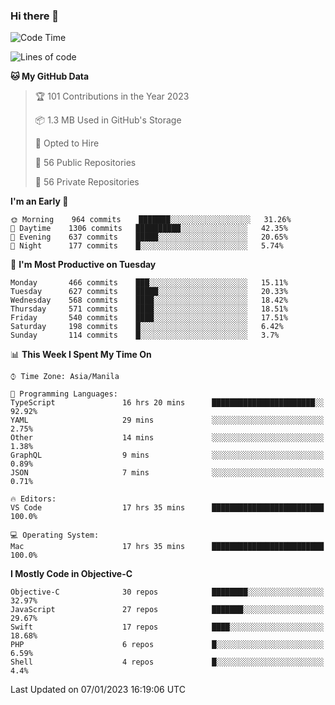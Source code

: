 ### Hi there 👋

<!--START_SECTION:waka-->
![Code Time](http://img.shields.io/badge/Code%20Time-3%2C520%20hrs%2027%20mins-blue)

![Lines of code](https://img.shields.io/badge/From%20Hello%20World%20I%27ve%20Written-2%20Million%20lines%20of%20code-blue)

**🐱 My GitHub Data** 

> 🏆 101 Contributions in the Year 2023
 > 
> 📦 1.3 MB Used in GitHub's Storage 
 > 
> 💼 Opted to Hire
 > 
> 📜 56 Public Repositories 
 > 
> 🔑 56 Private Repositories  
 > 
**I'm an Early 🐤** 

```text
🌞 Morning    964 commits    ███████░░░░░░░░░░░░░░░░░░   31.26% 
🌆 Daytime    1306 commits   ██████████░░░░░░░░░░░░░░░   42.35% 
🌃 Evening    637 commits    █████░░░░░░░░░░░░░░░░░░░░   20.65% 
🌙 Night      177 commits    █░░░░░░░░░░░░░░░░░░░░░░░░   5.74%

```
📅 **I'm Most Productive on Tuesday** 

```text
Monday       466 commits    ███░░░░░░░░░░░░░░░░░░░░░░   15.11% 
Tuesday      627 commits    █████░░░░░░░░░░░░░░░░░░░░   20.33% 
Wednesday    568 commits    ████░░░░░░░░░░░░░░░░░░░░░   18.42% 
Thursday     571 commits    ████░░░░░░░░░░░░░░░░░░░░░   18.51% 
Friday       540 commits    ████░░░░░░░░░░░░░░░░░░░░░   17.51% 
Saturday     198 commits    █░░░░░░░░░░░░░░░░░░░░░░░░   6.42% 
Sunday       114 commits    █░░░░░░░░░░░░░░░░░░░░░░░░   3.7%

```


📊 **This Week I Spent My Time On** 

```text
⌚︎ Time Zone: Asia/Manila

💬 Programming Languages: 
TypeScript               16 hrs 20 mins      ███████████████████████░░   92.92% 
YAML                     29 mins             ░░░░░░░░░░░░░░░░░░░░░░░░░   2.75% 
Other                    14 mins             ░░░░░░░░░░░░░░░░░░░░░░░░░   1.38% 
GraphQL                  9 mins              ░░░░░░░░░░░░░░░░░░░░░░░░░   0.89% 
JSON                     7 mins              ░░░░░░░░░░░░░░░░░░░░░░░░░   0.71%

🔥 Editors: 
VS Code                  17 hrs 35 mins      █████████████████████████   100.0%

💻 Operating System: 
Mac                      17 hrs 35 mins      █████████████████████████   100.0%

```

**I Mostly Code in Objective-C** 

```text
Objective-C              30 repos            ████████░░░░░░░░░░░░░░░░░   32.97% 
JavaScript               27 repos            ███████░░░░░░░░░░░░░░░░░░   29.67% 
Swift                    17 repos            ████░░░░░░░░░░░░░░░░░░░░░   18.68% 
PHP                      6 repos             █░░░░░░░░░░░░░░░░░░░░░░░░   6.59% 
Shell                    4 repos             █░░░░░░░░░░░░░░░░░░░░░░░░   4.4%

```



 Last Updated on 07/01/2023 16:19:06 UTC
<!--END_SECTION:waka-->


<!--
**rad182/rad182** is a ✨ _special_ ✨ repository because its `README.md` (this file) appears on your GitHub profile.

Here are some ideas to get you started:

- 🔭 I’m currently working on ...
- 🌱 I’m currently learning ...
- 👯 I’m looking to collaborate on ...
- 🤔 I’m looking for help with ...
- 💬 Ask me about ...
- 📫 How to reach me: ...
- 😄 Pronouns: ...
- ⚡ Fun fact: ...
-->
